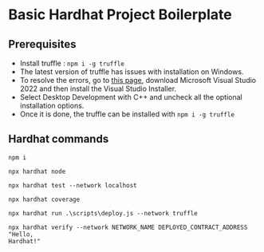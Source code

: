 # Basic Hardhat Project Boilerplate

## Prerequisites

- Install truffle : `npm i -g truffle`
- The latest version of truffle has issues with installation on Windows.
- To resolve the errors, go to [this page](https://visualstudio.microsoft.com/thank-you-downloading-visual-studio/?sku=Community&channel=Release&version=VS2022&source=VSLandingPage&cid=2030&passive=false), download Microsoft Visual Studio 2022 and then install the Visual Studio Installer.
- Select Desktop Development with C++ and uncheck all the optional installation options.
- Once it is done, the truffle can be installed with `npm i -g truffle`

## Hardhat commands

```shell
npm i
```

```shell
npx hardhat node
```

```shell
npx hardhat test --network localhost
```

```shell
npx hardhat coverage
```

```shell
npx hardhat run .\scripts\deploy.js --network truffle
```

```shell
npx hardhat verify --network NETWORK_NAME DEPLOYED_CONTRACT_ADDRESS "Hello,
Hardhat!"
```
